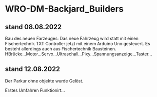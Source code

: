 # WRO-DM-Backjard_Builders

stand 08.08.2022
---
Bau des neuen Farzeuges:
Das neue Fahrzeug wird statt mit einen Fischertechnik TXT Controller jetzt mit einem Arduino Uno gesteuert. Es besteht allerdings auch aus Fischertechnik Bausteinen. HBrücke...Motor...Servo...Ultraschall...Pixy...Spannungsanzeige...Taster...

stand 12.08.2022
---
Der Parkur ohne objekte wurde Gelöst.

Erstes Umfahren Funktionirt...